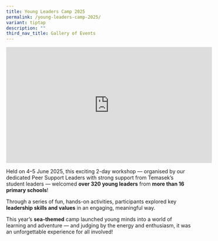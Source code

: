 ```yaml
---
title: Young Leaders Camp 2025
permalink: /young-leaders-camp-2025/
variant: tiptap
description: ""
third_nav_title: Gallery of Events
---
```

<p></p>
<div class="iframe-wrapper">
<iframe height="315" width="560" allowfullscreen="true" frameborder="0" src="https://www.youtube.com/embed/lXzhNir4Nrw?si=i9velNCG6Rn-XoTX"></iframe>
</div>
<p>Held on 4–5 June 2025, this exciting 2-day workshop — organised by our
dedicated Peer Support Leaders with strong support from Temasek’s student
leaders — welcomed <strong>over 320 young leaders</strong> from <strong>more than 16 primary schools</strong>!</p>
<p>Through a series of fun, hands-on activities, participants explored key <strong>leadership skills and values</strong> in
an engaging, meaningful way.</p>
<p>This year’s <strong>sea-themed</strong> camp launched young minds into a
world of learning and adventure — and judging by the energy and enthusiasm,
it was an unforgettable experience for all involved!</p>